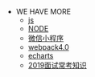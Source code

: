 - WE HAVE MORE
    - <a href="/mybook/js">js</a>
    - <a href="/mybook/nodejs">NODE</a>
    - <a href="./">微信小程序</a>
    - <a href="/mybook/webpack">webpack4.0</a>
    - <a href="/mybook/echarts">echarts</a>
    - <a href="/mybook/2019面试常考知识">2019面试常考知识</a>
